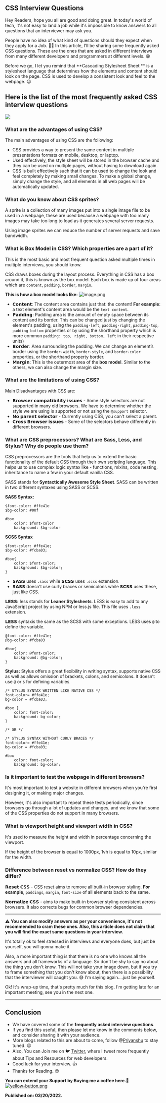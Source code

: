 ## CSS Interview Questions

Hey Readers, hope you all are good and doing great. In today's world of tech, it's not easy to land a job while it's impossible to know answers to all questions that an interviewer may ask you. 

People have no idea of what kind of questions should they expect when they apply for a Job. 🤷‍♂️ In this article, I'll be sharing some frequently asked CSS questions. These are the ones that are asked in different interviews from many different developers and programmers at different levels. 😀

Before we go, I let you remind that **Cascading Stylesheet Sheet ** is a stylesheet language that determines how the elements and content should look on the page. CSS is used to develop a consistent look and feel to the webpage. 😉

## Here is the list of the most frequently asked CSS interview questions 

<img src="https://media4.giphy.com/media/JRmKnYCDaAHOQFUeW1/giphy.gif?cid=e826c9fcyd4w59j0g2nlennzmi2w4d8sq2wz5skoxyrmzn74&rid=giphy.gif&ct=g" />

### What are the advantages of using CSS?
The main advantages of using CSS are the following:

- CSS provides a way to present the same content in multiple presentations formats on mobile, desktop, or laptop. 
- Used effectively, the style sheet will be stored in the browser cache and they can be used on multiple pages, without having to download again.
- CSS is built effectively such that it can be used to change the look and feel completely by making small changes. To make a global change, simply change the style, and all elements in all web pages will be automatically updated.

### What do you know about CSS sprites?
A sprite is a collection of many images put into a single image file to be used in a webpage, these are used because a webpage with too many images may take too long to load as it generates several server requests.

Using image sprites we can reduce the number of server requests and save bandwidth. 

### What is Box Model in CSS? Which properties are a part of it?
This is the most basic and most frequent question asked multiple times in multiple interviews, you should know.

CSS draws boxes during the layout process. Everything in CSS has a box around it, this is known as the box model. Each box is made up of four areas which are `content`, `padding`, `border`, `margin`.

**This is how a box model looks like:**
![image.png](https://cdn.hashnode.com/res/hashnode/image/upload/v1647763699189/1fO46vIta.png)
- 𝗖𝗼𝗻𝘁𝗲𝗻𝘁: The content area contains just that: the content! **For example:** a text element's content area would be the `text content`.
- 𝗣𝗮𝗱𝗱𝗶𝗻𝗴: Padding area is the amount of empty space between its content and its border. This can be changed just by changing the element's padding, using the `padding-left`, `padding-right`, `padding-top`, `padding-bottom` properties or by using the shorthand property which is more common `padding: top, right, bottom, left` in their respective units)
- 𝗕𝗼𝗿𝗱𝗲𝗿: Area surrounding the padding. We can change an element’s border using the `border-width`, `border-style`, and `border-color` properties, or the shorthand property border.
- 𝗠𝗮𝗿𝗴𝗶𝗻: This is the outermost area of the **box model**.  Similar to the others, we can also change the margin size.

### What are the limitations of using CSS?
Main Disadvantages with CSS are:
- 𝗕𝗿𝗼𝘄𝘀𝗲𝗿 𝗰𝗼𝗺𝗽𝗮𝘁𝗶𝗯𝗶𝗹𝗶𝘁𝘆 𝗶𝘀𝘀𝘂𝗲𝘀 - Some style selectors are not supported in many old browsers. We have to determine whether the style we are using is supported or not using the `@support` selector.
- 𝗡𝗼 𝗽𝗮𝗿𝗲𝗻𝘁 𝘀𝗲𝗹𝗲𝗰𝘁𝗼𝗿 - Currently using CSS, you can't select a parent.
- 𝗖𝗿𝗼𝘀𝘀 𝗕𝗿𝗼𝘄𝘀𝗲𝗿 𝗶𝘀𝘀𝘂𝗲𝘀 - Some of the selectors behave differently in different browsers.

### What are CSS preprocessors? What are Sass, Less, and Stylus? Why do people use them?

CSS preprocessors are the tools that help us to extend the basic functionality of the default CSS through their own scripting language. This helps us to use complex logic syntax like - functions, mixins, code nesting, inheritance to name a few in your default vanilla CSS.

SASS stands for **Syntactically Awesome Style Sheet**. SASS can be written in two different syntaxes using SASS or SCSS.

**SASS Syntax:**

``` 
$font-color: #ffe41e 
$bg-color: #00f

#box
	color: $font-color
	background: $bg-color
```

**SCSS Syntax**

```
$font-color: #ffe41e;
$bg-color: #fcba03;

#box{
	color: $font-color;
	background: $bg-color;
}

```
- 𝗦𝗔𝗦𝗦 uses `.sass` while 𝗦𝗖𝗦𝗦 uses `.scss` extension.
- 𝗦𝗔𝗦𝗦 doesn't use curly braces or semicolons while 𝗦𝗖𝗦𝗦 uses these, just like CSS.

**𝗟𝗘𝗦𝗦:** less stands for **Leaner Stylesheets**. LESS is easy to add to any JavaScript project by using NPM or less.js file. This file uses `.less` extension.

𝗟𝗘𝗦𝗦 syntaxis the same as the SCSS with some exceptions. LESS uses `@` to define the variable.

```
@font-color: #ffe41e;
@bg-color: #fcba03

#box{
	color: @font-color;
	background: @bg-color;
}
```

**Stylus:** Stylus offers a great flexibility in writing syntax, supports native CSS as well as allows omission of brackets, colons, and semicolons. It doesn’t use `@` or `$` for defining variables.

```
/* STYLUS SYNTAX WRITTEN LIKE NATIVE CSS */
font-color= #ffe41e;
bg-color = #fcba03;

#box {
	color: font-color;
	background: bg-color;
}

/* OR */

/* STYLUS SYNTAX WITHOUT CURLY BRACES */
font-color= #ffe41e;
bg-color = #fcba03;

#box
	color: font-color;
	background: bg-color;
```

### Is it important to test the webpage in different browsers?
It's most important to test a website in different browsers when you're first designing it, or making major changes.

However, it's also important to repeat these tests periodically, since browsers go through a lot of updates and changes, and we know that some of the CSS properties do not support in many browsers.

### What is viewport height and viewport width in CSS?
It's used to measure the height and width in percentage concerning the viewport.

If the height of the browser is equal to 1000px, 1vh is equal to 10px, similar for the width.

### Difference between reset vs normalize CSS? How do they differ?
𝗥𝗲𝘀𝗲𝘁 𝗖𝗦𝗦 - CSS reset aims to remove all built-in browser styling. **For example**, `paddings`, `margin`, `font-size` of all elements back to the same.

𝗡𝗼𝗿𝗻𝗮𝗹𝗶𝘇𝗲 𝗖𝗦𝗦 - aims to make built-in browser styling consistent across browsers. It also corrects bugs for common browser dependencies.

<hr/>

⚠ **You can also modify answers as per your convenience, it's not recommended to cram these ones. Also, this article does not claim that you will find the exact same questions in your interview.** 

It's totally ok to feel stressed in interviews and everyone does, but just be yourself, you will gonna make it.

Also, a more important thing is that there is no one who knows all the answers and all frameworks of a language. So don't be shy to say no about the thing you don't know. This will not take your image down, but if you try to frame something that you don't know about, then there is a possibility that the interviewer will caught you. 😅 I'm saying again....just be yourself.

Ok! It's wrap-up time, that's pretty much for this blog. I'm getting late for an important meeting, see you in the next one.

<hr/>

## Conclusion
- We have covered some of the **frequently asked interview questions**.
- If you find this useful, then please let me know in the comments below, and consider sharing it with your audience.
- More blogs related to this are about to come, follow @[Priyanshu](@kumarsonsoff3) to stay tuned. 😉
- Also, You can Join me on 🐦 [Twitter](https://twitter.com/Kumar_Sons_off), where I tweet more frequently about Tips and Resources for web developers. 
- Good luck for your interview. 👍
- Thanks for Reading. 😊

**You can extend your Support by Buying me a coffee here.**🌴
[![yellow-button.png](https://cdn.hashnode.com/res/hashnode/image/upload/v1644160648145/jcCO-V5ENx.png)
](https://www.buymeacoffee.com/Kumar_sons_off)

**Published on: 03/20/2022.**